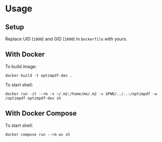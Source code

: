 # Usage

## Setup

Replace UID (`1000`) and GID (`1000`) in `Dockerfile` with yours.

## With Docker

To build image:

    docker build -t optimpdf-dev .

To start shell:

    docker run -it --rm -v ~/.m2:/home/me/.m2 -v $PWD/../..:/optimpdf -w /optimpdf optimpdf-dev sh

## With Docker Compose

To start shell:

    docker compose run --rm ws sh
